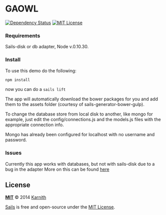 # GAOWL

[![Dependency Status][dependency-image]][dependency-url] [![MIT License][license-image]][license-url]

### Requirements

Sails-disk or db adapter, Node v.0.10.30.

### Install

To use this demo do the following:

```sh
npm install
```

now you can do a ``` sails lift ```

The app will automatically download the bower packages for you and add them to the assets folder (courtesy of sails-generator-bower-gulp).

To change the database store from local disk to another, like mongo for example, just edit the config/connections.js and the models.js files with the appropriate connection info.

Mongo has already been configured for localhost with no username and password.

### Issues

Currently this app works with databases, but not with sails-disk due to a bug in the adapter
More on this can be found [here](https://github.com/balderdashy/sails-disk/issues/21)

## License

**[MIT](./LICENSE)**
&copy; 2014 [Karnith](http://github.com/Karnith)

[Sails](http://sailsjs.org) is free and open-source under the [MIT License](http://sails.mit-license.org/).

[license-image]: http://img.shields.io/badge/license-MIT-blue.svg?style=flat
[license-url]: LICENSE.md

[dependency-image]: https://gemnasium.com/Karnith/GAOWL.svg?style=flat
[dependency-url]: https://gemnasium.com/Karnith/GAOWL

[coverage-image]: http://img.shields.io/coveralls/Karnith/GOWL/master.svg?style=flat
[coverage-url]: https://coveralls.io/r/Karnith/GOWL?branch=master
